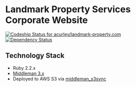 # Landmark Property Services Corporate Website

[ ![Codeship Status for acurley/landmark-property.com](https://codeship.com/projects/3a93aa60-3ef2-0133-8c9b-2edfe7d39107/status?branch=master)](https://codeship.com/projects/102957) 
[![Dependency Status](https://gemnasium.com/527fecaa1e9d009e389fde2dbb32bf45.svg)](https://gemnasium.com/acurley/landmark-property.com)

## Technology Stack
* Ruby 2.2.x
* [Middleman 3.x](https://middlemanapp.com/)
* Deployed to AWS S3 via [middleman_s3sync](https://github.com/fredjean/middleman-s3_sync)

